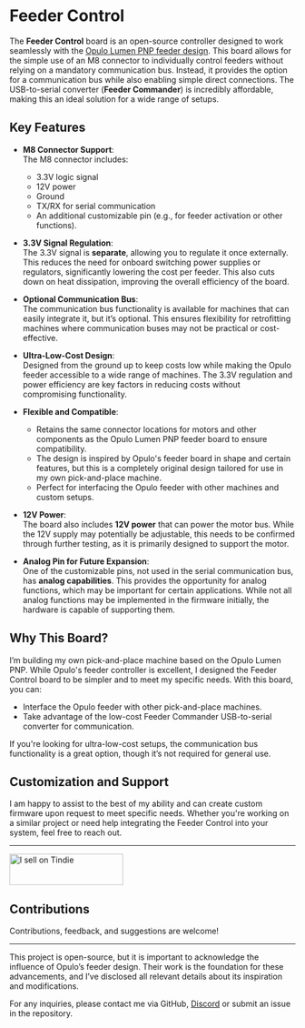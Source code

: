 # Feeder Control  

The **Feeder Control** board is an open-source controller designed to work seamlessly with the [Opulo Lumen PNP feeder design](opulo.io). This board allows for the simple use of an M8 connector to individually control feeders without relying on a mandatory communication bus. Instead, it provides the option for a communication bus while also enabling simple direct connections. The USB-to-serial converter (**Feeder Commander**) is incredibly affordable, making this an ideal solution for a wide range of setups.  

## Key Features  
- **M8 Connector Support**:  
  The M8 connector includes:  
  - 3.3V logic signal  
  - 12V power  
  - Ground  
  - TX/RX for serial communication  
  - An additional customizable pin (e.g., for feeder activation or other functions).  

- **3.3V Signal Regulation**:  
  The 3.3V signal is **separate**, allowing you to regulate it once externally. This reduces the need for onboard switching power supplies or regulators, significantly lowering the cost per feeder. This also cuts down on heat dissipation, improving the overall efficiency of the board.  

- **Optional Communication Bus**:  
  The communication bus functionality is available for machines that can easily integrate it, but it’s optional. This ensures flexibility for retrofitting machines where communication buses may not be practical or cost-effective.  

- **Ultra-Low-Cost Design**:  
  Designed from the ground up to keep costs low while making the Opulo feeder accessible to a wide range of machines. The 3.3V regulation and power efficiency are key factors in reducing costs without compromising functionality.  

- **Flexible and Compatible**:  
  - Retains the same connector locations for motors and other components as the Opulo Lumen PNP feeder board to ensure compatibility.  
  - The design is inspired by Opulo's feeder board in shape and certain features, but this is a completely original design tailored for use in my own pick-and-place machine.  
  - Perfect for interfacing the Opulo feeder with other machines and custom setups.  

- **12V Power**:  
  The board also includes **12V power** that can power the motor bus. While the 12V supply may potentially be adjustable, this needs to be confirmed through further testing, as it is primarily designed to support the motor.  

- **Analog Pin for Future Expansion**:  
  One of the customizable pins, not used in the serial communication bus, has **analog capabilities**. This provides the opportunity for analog functions, which may be important for certain applications. While not all analog functions may be implemented in the firmware initially, the hardware is capable of supporting them.  

## Why This Board?  
I’m building my own pick-and-place machine based on the Opulo Lumen PNP. While Opulo's feeder controller is excellent, I designed the Feeder Control board to be simpler and to meet my specific needs. With this board, you can:  
- Interface the Opulo feeder with other pick-and-place machines.  
- Take advantage of the low-cost Feeder Commander USB-to-serial converter for communication.  

If you're looking for ultra-low-cost setups, the communication bus functionality is a great option, though it’s not required for general use.  

## Customization and Support  
I am happy to assist to the best of my ability and can create custom firmware upon request to meet specific needs. Whether you're working on a similar project or need help integrating the Feeder Control into your system, feel free to reach out.  

---

<div id="sales-button-placeholder">
  <a href="https://www.tindie.com/stores/aks/?ref=offsite_badges&utm_source=sellers_AKS&utm_medium=badges&utm_campaign=badge_small">
    <img src="https://d2ss6ovg47m0r5.cloudfront.net/badges/tindie-smalls.png" alt="I sell on Tindie" width="200" height="55">
  </a>
</div

---

## Contributions  
Contributions, feedback, and suggestions are welcome!  

---

This project is open-source, but it is important to acknowledge the influence of Opulo’s feeder design. Their work is the foundation for these advancements, and I’ve disclosed all relevant details about its inspiration and modifications.  

For any inquiries, please contact me via GitHub, [Discord](https://discord.com/channels/1316400333928267817/1316400333928267820) or submit an issue in the repository.

